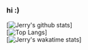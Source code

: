 ### hi :)
[![Jerry's github stats](https://github-readme-stats.vercel.app/api?username=JerryTeng01&count_private=true&show_icons=true&hide_rank=true)]
<br />
[![Top Langs](https://github-readme-stats.vercel.app/api/top-langs/?username=JerryTeng01&langs_count=10)]
<br />
[![Jerry's wakatime stats](https://github-readme-stats.vercel.app/api/wakatime?username=JerryTeng01)]
